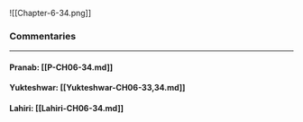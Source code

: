 ![[Chapter-6-34.png]]

### Commentaries

---

#### Pranab: [[P-CH06-34.md]]

#### Yukteshwar: [[Yukteshwar-CH06-33,34.md]]

#### Lahiri: [[Lahiri-CH06-34.md]]
